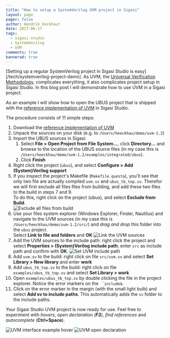 ```yaml
---
title: "How to setup a SystemVerilog UVM project in Sigasi"
layout: page 
pager: false
author: Hendrik Eeckhaut
date: 2017-06-17
tags: 
  - sigasi studio
  - SystemVerilog
  - UVM
comments: true
bannerad: true
---
```


[Setting up a regular SystemVerilog project in Sigasi Studio is easy][/tech/systemverilog-project-demo]. As UVM, the [Universal Verification Methodology](https://en.wikipedia.org/wiki/Universal_Verification_Methodology), complicates everything, it also complicates project setup in Sigasi Studio. In this blog post I will demonstrate how to use UVM in a Sigasi project.

As an example I will show how to open the UBUS project that is shipped with the [reference implementation of UVM](http://www.accellera.org/downloads/standards/uvm) in Sigasi Studio.

The procedure consists of 11 simple steps:

1. Download the [reference implementation of UVM](http://www.accellera.org/images/downloads/standards/uvm/uvm-1.2.tar.gz)
2. Unpack the sources on your disk (e.g. to `/Users/heeckhau/demo/uvm-1.2`)
3. Import the UBUS sources in Sigasi:
    1. Select **File > Open Project from File System...**, click **Directory...** and browse to the location of the UBUS source files (in my case this is `/Users/heeckhau/demo/uvm-1.2/examples/integrated/ubus`).
    2. Click **Finish**
4. Right click the project (`ubus`), and select **Configure > Add (System)Verilog support**
5. If you inspect the project's Makefile (`Makefile.questa`), you'll see that only two file are actually compiled `uvm.sv` and `ubus_tb_top.sv`. Therefor we will first exclude all files files from building, and add these two files to the build in steps 7 and 9.  
  To do this, right click on the project (ubus), and select **Exclude from Build**.  
  ![Exclude all files from build](systemverilog-uvm-demo/exclude_from_build.png)
6. Use your files system explorer (Windows Explorer, Finder, Nautilus) and navigate to the UVM sources (in my case this is `/Users/heeckhau/demo/uvm-1.2/src/`) and *drag and drop* this folder into the `ubus` project.  
  Select **Link to file and folders** and **OK**
  ![Link the UVM sources](systemverilog-uvm-demo/link_uvm_sources.png)
7. Add the UVM sources to the include path: right click the project and select **Properties > (System)Verilog include path**; enter `src` as include path and confirm with **OK**.
  ![Set UVM include path](systemverilog-uvm-demo/uvm_include_path.png)
8. Add `uvm.sv` to the build: right click on file `src/uvm.sv` and select **Set Library > New library** and enter **work**
9. Add `ubus_tb_top.sv` to the build: right click on file `examples/ubus_tb_top.sv` and select **Set Library > work**
10. Open `examples/ubus_tb_top.sv` by double clicking the file in the project explorer. Notice the error markers on the `` `include``s.
11. Click on the error marker in the margin (with the small light bulb) and select **Add sv to include paths**. This automatically adds the `sv` folder to the include paths.

Your Sigasi Studio UVM project is now ready for use. Feel free to experiment with *hovers*, *open declaration (**F3**)*, *find references* and *autocomplete* (**Ctrl+Space**).

![UVM interface example hover](systemverilog-uvm-demo/uvm_hover.png)
![UVM open declaration](systemverilog-uvm-demo/uvm_open_declaration.png)
